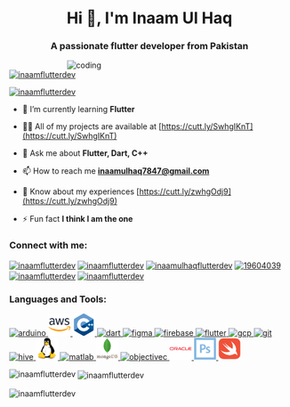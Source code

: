 <h1 align="center">Hi 👋, I'm Inaam Ul Haq</h1>
<h3 align="center">A passionate flutter developer from Pakistan</h3>

<img align="right" alt="coding" width="400" src="![image](https://github.com/inaamflutterdev/inaamflutterdev/assets/78655793/a8330300-8a5f-4f3d-a83f-c4292f9cde0f)
">

<p align="left"> <a href="https://github.com/ryo-ma/github-profile-trophy"><img src="https://github-profile-trophy.vercel.app/?username=inaamflutterdev" alt="inaamflutterdev" /></a> </p>

<p align="left"> <a href="https://twitter.com/inaamflutterdev" target="blank"><img src="https://img.shields.io/twitter/follow/inaamflutterdev?logo=twitter&style=for-the-badge" alt="inaamflutterdev" /></a> </p>

- 🌱 I’m currently learning **Flutter**

- 👨‍💻 All of my projects are available at [https://cutt.ly/SwhgIKnT](https://cutt.ly/SwhgIKnT)

- 💬 Ask me about **Flutter, Dart, C++**

- 📫 How to reach me **inaamulhaq7847@gmail.com**

- 📄 Know about my experiences [https://cutt.ly/zwhgOdj9](https://cutt.ly/zwhgOdj9)

- ⚡ Fun fact **I think I am the one**

<h3 align="left">Connect with me:</h3>
<p align="left">
<a href="https://dev.to/inaamflutterdev" target="blank"><img align="center" src="https://raw.githubusercontent.com/rahuldkjain/github-profile-readme-generator/master/src/images/icons/Social/devto.svg" alt="inaamflutterdev" height="30" width="40" /></a>
<a href="https://twitter.com/inaamflutterdev" target="blank"><img align="center" src="https://raw.githubusercontent.com/rahuldkjain/github-profile-readme-generator/master/src/images/icons/Social/twitter.svg" alt="inaamflutterdev" height="30" width="40" /></a>
<a href="https://linkedin.com/in/inaamulhaqflutterdev" target="blank"><img align="center" src="https://raw.githubusercontent.com/rahuldkjain/github-profile-readme-generator/master/src/images/icons/Social/linked-in-alt.svg" alt="inaamulhaqflutterdev" height="30" width="40" /></a>
<a href="https://stackoverflow.com/users/19604039" target="blank"><img align="center" src="https://raw.githubusercontent.com/rahuldkjain/github-profile-readme-generator/master/src/images/icons/Social/stack-overflow.svg" alt="19604039" height="30" width="40" /></a>
<a href="https://fb.com/inaamflutterdev" target="blank"><img align="center" src="https://raw.githubusercontent.com/rahuldkjain/github-profile-readme-generator/master/src/images/icons/Social/facebook.svg" alt="inaamflutterdev" height="30" width="40" /></a>
<a href="https://instagram.com/inaamflutterdev" target="blank"><img align="center" src="https://raw.githubusercontent.com/rahuldkjain/github-profile-readme-generator/master/src/images/icons/Social/instagram.svg" alt="inaamflutterdev" height="30" width="40" /></a>
</p>

<h3 align="left">Languages and Tools:</h3>
<p align="left"> <a href="https://www.arduino.cc/" target="_blank" rel="noreferrer"> <img src="https://cdn.worldvectorlogo.com/logos/arduino-1.svg" alt="arduino" width="40" height="40"/> </a> <a href="https://aws.amazon.com" target="_blank" rel="noreferrer"> <img src="https://raw.githubusercontent.com/devicons/devicon/master/icons/amazonwebservices/amazonwebservices-original-wordmark.svg" alt="aws" width="40" height="40"/> </a> <a href="https://www.w3schools.com/cpp/" target="_blank" rel="noreferrer"> <img src="https://raw.githubusercontent.com/devicons/devicon/master/icons/cplusplus/cplusplus-original.svg" alt="cplusplus" width="40" height="40"/> </a> <a href="https://dart.dev" target="_blank" rel="noreferrer"> <img src="https://www.vectorlogo.zone/logos/dartlang/dartlang-icon.svg" alt="dart" width="40" height="40"/> </a> <a href="https://www.figma.com/" target="_blank" rel="noreferrer"> <img src="https://www.vectorlogo.zone/logos/figma/figma-icon.svg" alt="figma" width="40" height="40"/> </a> <a href="https://firebase.google.com/" target="_blank" rel="noreferrer"> <img src="https://www.vectorlogo.zone/logos/firebase/firebase-icon.svg" alt="firebase" width="40" height="40"/> </a> <a href="https://flutter.dev" target="_blank" rel="noreferrer"> <img src="https://www.vectorlogo.zone/logos/flutterio/flutterio-icon.svg" alt="flutter" width="40" height="40"/> </a> <a href="https://cloud.google.com" target="_blank" rel="noreferrer"> <img src="https://www.vectorlogo.zone/logos/google_cloud/google_cloud-icon.svg" alt="gcp" width="40" height="40"/> </a> <a href="https://git-scm.com/" target="_blank" rel="noreferrer"> <img src="https://www.vectorlogo.zone/logos/git-scm/git-scm-icon.svg" alt="git" width="40" height="40"/> </a> <a href="https://hive.apache.org/" target="_blank" rel="noreferrer"> <img src="https://www.vectorlogo.zone/logos/apache_hive/apache_hive-icon.svg" alt="hive" width="40" height="40"/> </a> <a href="https://www.linux.org/" target="_blank" rel="noreferrer"> <img src="https://raw.githubusercontent.com/devicons/devicon/master/icons/linux/linux-original.svg" alt="linux" width="40" height="40"/> </a> <a href="https://www.mathworks.com/" target="_blank" rel="noreferrer"> <img src="https://upload.wikimedia.org/wikipedia/commons/2/21/Matlab_Logo.png" alt="matlab" width="40" height="40"/> </a> <a href="https://www.mongodb.com/" target="_blank" rel="noreferrer"> <img src="https://raw.githubusercontent.com/devicons/devicon/master/icons/mongodb/mongodb-original-wordmark.svg" alt="mongodb" width="40" height="40"/> </a> <a href="https://developer.apple.com/library/archive/documentation/Cocoa/Conceptual/ProgrammingWithObjectiveC/Introduction/Introduction.html" target="_blank" rel="noreferrer"> <img src="https://www.vectorlogo.zone/logos/apple_objectivec/apple_objectivec-icon.svg" alt="objectivec" width="40" height="40"/> </a> <a href="https://www.oracle.com/" target="_blank" rel="noreferrer"> <img src="https://raw.githubusercontent.com/devicons/devicon/master/icons/oracle/oracle-original.svg" alt="oracle" width="40" height="40"/> </a> <a href="https://www.photoshop.com/en" target="_blank" rel="noreferrer"> <img src="https://raw.githubusercontent.com/devicons/devicon/master/icons/photoshop/photoshop-line.svg" alt="photoshop" width="40" height="40"/> </a> <a href="https://developer.apple.com/swift/" target="_blank" rel="noreferrer"> <img src="https://raw.githubusercontent.com/devicons/devicon/master/icons/swift/swift-original.svg" alt="swift" width="40" height="40"/> </a> </p>

<p><img align="left" src="https://github-readme-stats.vercel.app/api/top-langs?username=inaamflutterdev&show_icons=true&locale=en&layout=compact" alt="inaamflutterdev" /></p>

<p>&nbsp;<img align="center" src="https://github-readme-stats.vercel.app/api?username=inaamflutterdev&show_icons=true&locale=en" alt="inaamflutterdev" /></p>

<p><img align="center" src="https://github-readme-streak-stats.herokuapp.com/?user=inaamflutterdev&" alt="inaamflutterdev" /></p>
